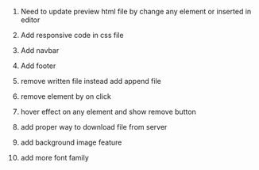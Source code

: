 1. Need to update preview html file by change any element or inserted in editor
2. Add responsive code in css file

3. Add navbar

4. Add footer

5. remove written file instead add append file

6. remove element by on click

7. hover effect on any element and show remove button

8. add proper way to download file from server

9. add background image feature

10. add more font family